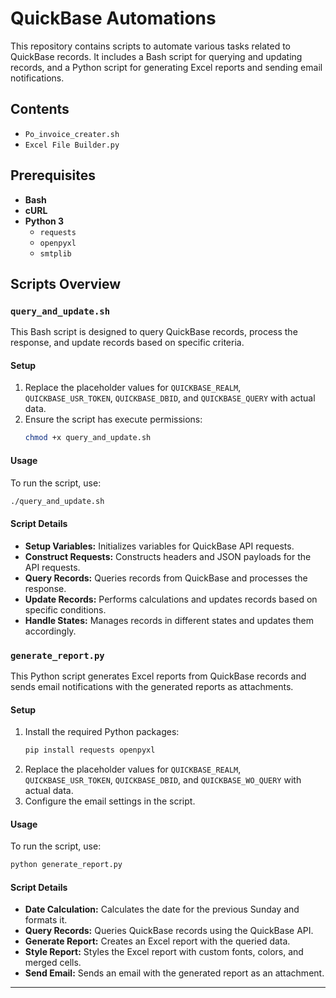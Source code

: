 # QuickBase Automations

This repository contains scripts to automate various tasks related to QuickBase records. It includes a Bash script for querying and updating records, and a Python script for generating Excel reports and sending email notifications.

## Contents
- `Po_invoice_creater.sh`
- `Excel File Builder.py`

## Prerequisites
- **Bash**
- **cURL**
- **Python 3**
  - `requests`
  - `openpyxl`
  - `smtplib`

## Scripts Overview

### `query_and_update.sh`

This Bash script is designed to query QuickBase records, process the response, and update records based on specific criteria.

#### Setup
1. Replace the placeholder values for `QUICKBASE_REALM`, `QUICKBASE_USR_TOKEN`, `QUICKBASE_DBID`, and `QUICKBASE_QUERY` with actual data.
2. Ensure the script has execute permissions:
   ```bash
   chmod +x query_and_update.sh
   ```

#### Usage
To run the script, use:
```bash
./query_and_update.sh
```

#### Script Details
- **Setup Variables:** Initializes variables for QuickBase API requests.
- **Construct Requests:** Constructs headers and JSON payloads for the API requests.
- **Query Records:** Queries records from QuickBase and processes the response.
- **Update Records:** Performs calculations and updates records based on specific conditions.
- **Handle States:** Manages records in different states and updates them accordingly.

### `generate_report.py`

This Python script generates Excel reports from QuickBase records and sends email notifications with the generated reports as attachments.

#### Setup
1. Install the required Python packages:
   ```bash
   pip install requests openpyxl
   ```
2. Replace the placeholder values for `QUICKBASE_REALM`, `QUICKBASE_USR_TOKEN`, `QUICKBASE_DBID`, and `QUICKBASE_WO_QUERY` with actual data.
3. Configure the email settings in the script.

#### Usage
To run the script, use:
```bash
python generate_report.py
```

#### Script Details
- **Date Calculation:** Calculates the date for the previous Sunday and formats it.
- **Query Records:** Queries QuickBase records using the QuickBase API.
- **Generate Report:** Creates an Excel report with the queried data.
- **Style Report:** Styles the Excel report with custom fonts, colors, and merged cells.
- **Send Email:** Sends an email with the generated report as an attachment.

---
